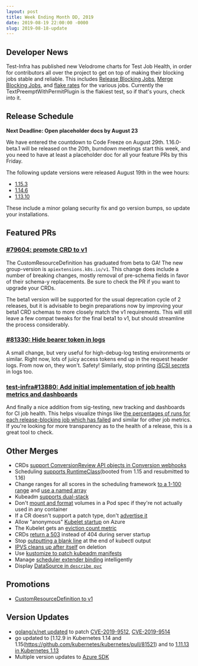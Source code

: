 ```yaml
---
layout: post
title: Week Ending Month DD, 2019
date: 2019-08-19 22:00:00 -0000
slug: 2019-08-18-update
---
```


## Developer News

Test-Infra has published new Velodrome charts for Test Job Health, in order for contributors all over the project to get on top of making their blocking jobs stable and reliable.  This includes [Release Blocking Jobs](http://velodrome.k8s.io/dashboard/db/job-health-release-blocking?orgId=1), [Merge Blocking Jobs](http://velodrome.k8s.io/dashboard/db/job-health-merge-blocking?orgId=1), and [flake rates](http://velodrome.k8s.io/dashboard/db/job-health-release-blocking?panelId=2&fullscreen&orgId=1) for the various jobs.  Currently the TextPreemptWithPermitPlugin is the flakiest test, so if that's yours, check into it.

## Release Schedule

**Next Deadline: Open placeholder docs by August 23**

We have entered the countdown to Code Freeze on August 29th.  1.16.0-beta.1 will be released on the 20th, burndown meetings start this week, and you need to have at least a placeholder doc for all your feature PRs by this Friday.

The following update versions were released August 19th in the wee hours:

* [1.15.3](https://github.com/kubernetes/kubernetes/blob/master/CHANGELOG-1.15.md#v1153)
* [1.14.6](https://github.com/kubernetes/kubernetes/blob/master/CHANGELOG-1.14.md#v1146)
* [1.13.10](https://github.com/kubernetes/kubernetes/blob/master/CHANGELOG-1.13.md#v11310)

These include a minor golang security fix and go version bumps, so update your installations.

## Featured PRs

### [#79604: promote CRD to v1](https://github.com/kubernetes/kubernetes/pull/79604)

The CustomResourceDefinition has graduated from beta to GA! The new group-version is `apiextensions.k8s.io/v1`. This change does include a number of breaking changes, mostly removal of pre-schema fields in favor of their schema-y replacements. Be sure to check the PR if you want to upgrade your CRDs.

The beta1 version will be supported for the usual deprecation cycle of 2 releases, but it is advisable to begin preparations now by improving your beta1 CRD schemas to more closely match the v1 requirements. This will still leave a few compat tweaks for the final beta1 to v1, but should streamline the process considerably.

### [#81330: Hide bearer token in logs](https://github.com/kubernetes/kubernetes/pull/81330)

A small change, but very useful for high-debug-log testing environments or similar. Right now, lots of juicy access tokens end up in the request header logs. From now on, they won't. Safety! Similarly, stop printing [iSCSI secrets](https://github.com/kubernetes/kubernetes/pull/81215) in logs too.

### [test-infra#13880: Add initial implementation of job health metrics and dashboards](https://github.com/kubernetes/test-infra/pull/13880)

And finally a nice addition from sig-testing, new tracking and dashboards for CI job health. This helps visualize things like [the percentages of runs for each release-blocking job which has failed](http://velodrome.k8s.io/dashboard/db/job-health-release-blocking?orgId=1) and similar for other job metrics. If you're looking for more transparency as to the health of a release, this is a great tool to check.

## Other Merges

* CRDs [support ConversionReview API objects in Conversion webhooks](https://github.com/kubernetes/kubernetes/pull/81476)
* Scheduling [supports RuntimeClass](https://github.com/kubernetes/kubernetes/pull/80825)(booted from 1.15 and resubmitted to 1.16)
* Change ranges for all scores in the scheduling framework [to a 1-100 range](https://github.com/kubernetes/kubernetes/pull/81015) and [use a named array](https://github.com/kubernetes/kubernetes/pull/80901)
* Kubeadm [supports dual-stack](https://github.com/kubernetes/kubernetes/pull/79033)
* Don't [mount and format](https://github.com/kubernetes/kubernetes/pull/81163) volumes in a Pod spec if they're not actually used in any container
*  If a CR doesn't support a patch type, don't [advertise it](https://github.com/kubernetes/kubernetes/pull/81515)
* Allow "anonymous" [Kubelet startup](https://github.com/kubernetes/kubernetes/pull/81500) on Azure
* The Kubelet gets an [eviction count metric](https://github.com/kubernetes/kubernetes/pull/81377)
* CRDs [return a 503](https://github.com/kubernetes/kubernetes/pull/81244) instead of 404 during server startup
* Stop [outputting a blank line](https://github.com/kubernetes/kubernetes/pull/81229) at the end of kubectl output
* [IPVS cleans up after itself](https://github.com/kubernetes/kubernetes/pull/80942) on deletion
* Use [kustomize to patch kubeadm manifests](https://github.com/kubernetes/kubernetes/pull/80905)
* Manage [scheduler extender binding](https://github.com/kubernetes/kubernetes/pull/79804) intelligently
* Display [DataSource in `describe pvc`](https://github.com/kubernetes/kubernetes/pull/76463)

## Promotions

* [CustomResourceDefinition to v1](https://github.com/kubernetes/kubernetes/pull/79604)

## Version Updates

* [golang/x/net updated](https://github.com/kubernetes/kubernetes/pull/81546) to patch [CVE-2019-9512](https://nvd.nist.gov/vuln/detail/CVE-2019-9512), [CVE-2019-9514](https://kb.cert.org/vuls/id/605641/)
* go updated to [1.12.9 in Kubernetes 1.14 and 1.15(https://github.com/kubernetes/kubernetes/pull/81521) and to [1.11.13 in Kubernetes 1.13](https://github.com/kubernetes/kubernetes/pull/81542)
* Multiple version updates to [Azure SDK](https://github.com/kubernetes/kubernetes/pull/79574)
